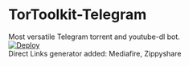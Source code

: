 # TorToolkit-Telegram
Most versatile Telegram torrent and youtube-dl bot.<br/>
[![Deploy](https://www.herokucdn.com/deploy/button.svg)](https://dashboard.heroku.com/new?template=https://github.com/yourtulloh/TorToolkit-Telegram)<br/>
Direct Links generator added: Mediafire, Zippyshare
